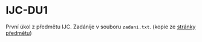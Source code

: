 # IJC-DU1
První úkol z předmětu IJC. Zadáníje v souboru `zadani.txt`. (kopie ze [stránky předmětu](https://www.fit.vutbr.cz/study/courses/IJC/public/DU1.html.cs))
